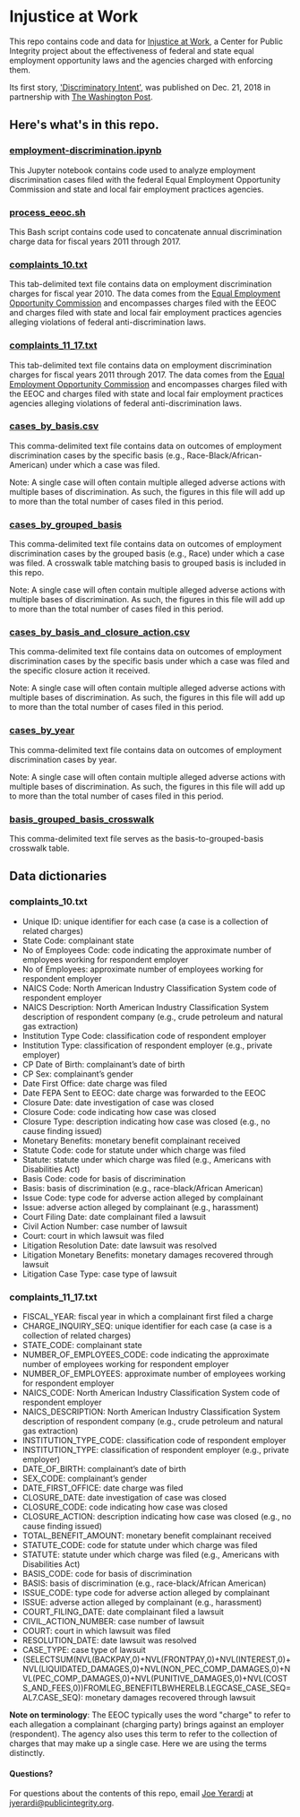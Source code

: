 # Injustice at Work

This repo contains code and data for [Injustice at Work](https://publicintegrity.org/topics/workers-rights/workplace-inequities/injustice-at-work/), a Center for Public Integrity project about the effectiveness of federal and state equal employment opportunity laws and the agencies charged with enforcing them.

Its first story, ['Discriminatory Intent'](https://publicintegrity.org/workers-rights/workplace-inequities/injustice-at-work/workplace-discrimination-cases/), was published on Dec. 21, 2018 in partnership with [The Washington Post]().

## Here's what's in this repo.

### [employment-discrimination.ipynb](employment-discrimination.ipynb)
This Jupyter notebook contains code used to analyze employment discrimination cases filed with the federal Equal Employment Opportunity Commission and state and local fair employment practices agencies.

### [process_eeoc.sh](process_eeoc.sh)
This Bash script contains code used to concatenate annual discrimination charge data for fiscal years 2011 through 2017.

### [complaints_10.txt](data/complaints_10.txt)
This tab-delimited text file contains data on employment discrimination charges for fiscal year 2010. The data comes from the [Equal Employment Opportunity Commission](https://www.eeoc.gov/) and encompasses charges filed with the EEOC and charges filed with state and local fair employment practices agencies alleging violations of federal anti-discrimination laws.

### [complaints_11_17.txt](data/complaints_11_17.txt)
This tab-delimited text file contains data on employment discrimination charges for fiscal years 2011 through 2017. The data comes from the [Equal Employment Opportunity Commission](https://www.eeoc.gov/) and encompasses charges filed with the EEOC and charges filed with state and local fair employment practices agencies alleging violations of federal anti-discrimination laws.

### [cases_by_basis.csv](data/cases_by_basis.csv)
This comma-delimited text file contains data on outcomes of employment discrimination cases by the specific basis (e.g., Race-Black/African-American) under which a case was filed.

Note: A single case will often contain multiple alleged adverse actions with multiple bases of discrimination. As such, the figures in this file will add up to more than the total number of cases filed in this period.

### [cases_by_grouped_basis](data/cases_by_grouped_basis.csv)
This comma-delimited text file contains data on outcomes of employment discrimination cases by the grouped basis (e.g., Race) under which a case was filed. A crosswalk table matching basis to grouped basis is included in this repo.

Note: A single case will often contain multiple alleged adverse actions with multiple bases of discrimination. As such, the figures in this file will add up to more than the total number of cases filed in this period.

### [cases_by_basis_and_closure_action.csv](data/cases_by_basis_and_closure_action.csv)
This comma-delimited text file contains data on outcomes of employment discrimination cases by the specific basis under which a case was filed and the specific closure action it received.

Note: A single case will often contain multiple alleged adverse actions with multiple bases of discrimination. As such, the figures in this file will add up to more than the total number of cases filed in this period.

### [cases_by_year](data/cases_by_year.csv)
This comma-delimited text file contains data on outcomes of employment discrimination cases by year.

Note: A single case will often contain multiple alleged adverse actions with multiple bases of discrimination. As such, the figures in this file will add up to more than the total number of cases filed in this period.

### [basis_grouped_basis_crosswalk](data/basis_grouped_basis_crosswalk.csv)
This comma-delimited text file serves as the basis-to-grouped-basis crosswalk table.

## Data dictionaries

### complaints_10.txt

* Unique ID: unique identifier for each case (a case is a collection of related charges)
* State Code: complainant state
* No of Employees Code: code indicating the approximate number of employees working for respondent employer
* No of Employees: approximate number of employees working for respondent employer
* NAICS Code: North American Industry Classification System code of respondent employer
* NAICS Description: North American Industry Classification System description of respondent company (e.g., crude petroleum and natural gas extraction)
* Institution Type Code: classification code of respondent employer
* Institution Type: classification of respondent employer (e.g., private employer)
* CP Date of Birth: complainant’s date of birth
* CP Sex: complainant’s gender
* Date First Office: date charge was filed
* Date FEPA Sent to EEOC: date charge was forwarded to the EEOC
* Closure Date: date investigation of case was closed
* Closure Code: code indicating how case was closed
* Closure Type: description indicating how case was closed (e.g., no cause finding issued)
* Monetary Benefits: monetary benefit complainant received
* Statute Code: code for statute under which charge was filed
* Statute: statute under which charge was filed (e.g., Americans with Disabilities Act)
* Basis Code: code for basis of discrimination
* Basis: basis of discrimination (e.g., race-black/African American)
* Issue Code: type code for adverse action alleged by complainant
* Issue: adverse action alleged by complainant (e.g., harassment)
* Court Filing Date: date complainant filed a lawsuit
* Civil Action Number: case number of lawsuit
* Court: court in which lawsuit was filed
* Litigation Resolution Date: date lawsuit was resolved
* Litigation Monetary Benefits: monetary damages recovered through lawsuit
* Litigation Case Type: case type of lawsuit

### complaints_11_17.txt

* FISCAL_YEAR: fiscal year in which a complainant first filed a charge
* CHARGE_INQUIRY_SEQ: unique identifier for each case (a case is a collection of related charges)
* STATE_CODE: complainant state
* NUMBER_OF_EMPLOYEES_CODE: code indicating the approximate number of employees working for respondent employer
* NUMBER_OF_EMPLOYEES: approximate number of employees working for respondent employer
* NAICS_CODE: North American Industry Classification System code of respondent employer
* NAICS_DESCRIPTION: North American Industry Classification System description of respondent company (e.g., crude petroleum and natural gas extraction)
* INSTITUTION_TYPE_CODE: classification code of respondent employer
* INSTITUTION_TYPE: classification of respondent employer (e.g., private employer)
* DATE_OF_BIRTH: complainant’s date of birth
* SEX_CODE: complainant’s gender
* DATE_FIRST_OFFICE: date charge was filed
* CLOSURE_DATE: date investigation of case was closed
* CLOSURE_CODE: code indicating how case was closed
* CLOSURE_ACTION: description indicating how case was closed (e.g., no cause finding issued)
* TOTAL_BENEFIT_AMOUNT: monetary benefit complainant received
* STATUTE_CODE: code for statute under which charge was filed
* STATUTE: statute under which charge was filed (e.g., Americans with Disabilities Act)
* BASIS_CODE: code for basis of discrimination
* BASIS: basis of discrimination (e.g., race-black/African American)
* ISSUE_CODE: type code for adverse action alleged by complainant
* ISSUE: adverse action alleged by complainant (e.g., harassment)
* COURT_FILING_DATE: date complainant filed a lawsuit
* CIVIL_ACTION_NUMBER: case number of lawsuit
* COURT: court in which lawsuit was filed
* RESOLUTION_DATE: date lawsuit was resolved
* CASE_TYPE: case type of lawsuit
* (SELECTSUM(NVL(BACKPAY,0)+NVL(FRONTPAY,0)+NVL(INTEREST,0)+NVL(LIQUIDATED_DAMAGES,0)+NVL(NON_PEC_COMP_DAMAGES,0)+NVL(PEC_COMP_DAMAGES,0)+NVL(PUNITIVE_DAMAGES,0)+NVL(COSTS_AND_FEES,0))FROMLEG_BENEFITLBWHERELB.LEGCASE_CASE_SEQ=AL7.CASE_SEQ): monetary damages recovered through lawsuit

**Note on terminology**: The EEOC typically uses the word "charge" to refer to each allegation a complainant (charging party) brings against an employer (respondent). The agency also uses this term to refer to the collection of charges that may make up a single case. Here we are using the terms distinctly.

#### Questions?
For questions about the contents of this repo, email [Joe Yerardi](https://publicintegrity.org/author/joe-yerardi/) at jyerardi@publicintegrity.org.

